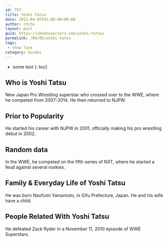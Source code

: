 ```yaml
---
id: 757
title: Yoshi Tatsu
date: 2012-04-05T01:00:40+00:00
author: chito
layout: post
guid: https://ukdataservers.com/yoshi-tatsu/
permalink: /04/05/yoshi-tatsu
tags:
 - show love
category: Guides
---
```


* some text
{: toc}
          
          
## Who is  Yoshi Tatsu
                  
                  
                  
New Japan Pro Wrestling superstar who crossed over to the WWE, where he competed from 2007-2014. He then returned to NJPW.
                  
                
                
                
## Prior to Popularity 
                  
                  
                  
He started his career with NJPW in 2001, officially making his pro wrestling debut in 2002.
                  
                
                
                
## Random data 
                  
                  
                  
In the WWE, he competed on the fifth series of NXT, where he started a feud against several rookies.
                  
                
                
                
## Family & Everyday Life of Yoshi Tatsu
                  
                  
                  
He was born Naofumi Yamamoto, in Gifu Prefecture, Japan. He and his wife have a child.
                  
                
                
                
## People Related With  Yoshi Tatsu
                  
                  
                  
He defeated Zack Ryder in a November 11, 2010 episode of WWE Superstars.
                  
                
              
            
          
          
          
    
    
  
